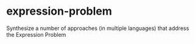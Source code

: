 # expression-problem
Synthesize a number of approaches (in multiple languages) that address the Expression Problem
